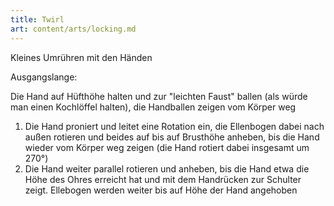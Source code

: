 ```yaml
---
title: Twirl
art: content/arts/locking.md
---
```


Kleines Umrühren mit den Händen

Ausgangslange:

Die Hand auf Hüfthöhe halten und zur "leichten Faust" ballen (als würde man
einen Kochlöffel halten), die Handballen zeigen vom Körper weg

1. Die Hand proniert und leitet eine Rotation ein, die Ellenbogen dabei nach außen rotieren und beides auf
   bis auf Brusthöhe anheben, bis die Hand wieder vom Körper weg zeigen (die Hand
   rotiert dabei insgesamt um 270°)
2. Die Hand weiter parallel rotieren und anheben, bis die Hand etwa die Höhe des
   Ohres erreicht hat und mit dem Handrücken zur Schulter zeigt. Ellebogen
   werden weiter bis auf Höhe der Hand angehoben
